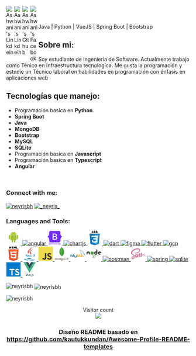 <a href="https://www.linkedin.com/in/neyris20/">
        <img align="left" alt="Ashwani's Linkdein" width="22px"
            src="https://cdn.jsdelivr.net/npm/simple-icons@v3/icons/linkedin.svg" />
    </a>
    <a href="https://twitter.com/Neyris20">
        <img align="left" alt="Ashwani's Linkdein" width="22px"
            src="https://cdn.jsdelivr.net/npm/simple-icons@v3/icons/twitter.svg" />
    </a>
    <a href="https://github.com/NeyrisBH">
        <img align="left" alt="Ashwani's Github" width="22px"
            src="https://cdn.jsdelivr.net/npm/simple-icons@v3/icons/github.svg" />
    </a>
    <a href="https://www.facebook.com/lucy1999b">
        <img align="left" alt="Ashwani's Facebook" width="22px"
            src="https://cdn.jsdelivr.net/npm/simple-icons@v3/icons/facebook.svg" />
    </a>
    <br/>
    <br/>

 Java | Python | VueJS | Spring Boot | Bootstrap

## Sobre mi:
Soy estudiante de Ingeniería de Software.
Actualmente trabajo como Ténico en Infraestructura tecnologíca.
Me gusta la programación y estudie un Técnico laboral en habilidades en programación con énfasis en aplicaciones web


## Tecnologías que manejo:
- Programación basica en **Python**.
- **Spring Boot**
- **Java**
- **MongoDB**
- **Bootstrap**
- **MySQL**
- **SQLite**
- Programación basica en **Javascript**
- Programación basica en **Typescript**
- **Angular**
<br/>

<h3 align="left">Connect with me:</h3>
<p align="left">
<a href="https://linkedin.com/in/neyrisbh" target="blank"><img align="center" src="https://raw.githubusercontent.com/rahuldkjain/github-profile-readme-generator/master/src/images/icons/Social/linked-in-alt.svg" alt="neyrisbh" height="30" width="40" /></a>
<a href="https://instagram.com/_neyris_" target="blank"><img align="center" src="https://raw.githubusercontent.com/rahuldkjain/github-profile-readme-generator/master/src/images/icons/Social/instagram.svg" alt="_neyris_" height="30" width="40" /></a>
</p>

<h3 align="left">Languages and Tools:</h3>
<p align="left"> <a href="https://developer.android.com" target="_blank" rel="noreferrer"> <img src="https://raw.githubusercontent.com/devicons/devicon/master/icons/android/android-original-wordmark.svg" alt="android" width="40" height="40"/> </a> <a href="https://angular.io" target="_blank" rel="noreferrer"> <img src="https://angular.io/assets/images/logos/angular/angular.svg" alt="angular" width="40" height="40"/> </a> <a href="https://getbootstrap.com" target="_blank" rel="noreferrer"> <img src="https://raw.githubusercontent.com/devicons/devicon/master/icons/bootstrap/bootstrap-plain-wordmark.svg" alt="bootstrap" width="40" height="40"/> </a> <a href="https://www.chartjs.org" target="_blank" rel="noreferrer"> <img src="https://www.chartjs.org/media/logo-title.svg" alt="chartjs" width="40" height="40"/> </a> <a href="https://www.w3schools.com/css/" target="_blank" rel="noreferrer"> <img src="https://raw.githubusercontent.com/devicons/devicon/master/icons/css3/css3-original-wordmark.svg" alt="css3" width="40" height="40"/> </a> <a href="https://dart.dev" target="_blank" rel="noreferrer"> <img src="https://www.vectorlogo.zone/logos/dartlang/dartlang-icon.svg" alt="dart" width="40" height="40"/> </a> <a href="https://www.figma.com/" target="_blank" rel="noreferrer"> <img src="https://www.vectorlogo.zone/logos/figma/figma-icon.svg" alt="figma" width="40" height="40"/> </a> <a href="https://flutter.dev" target="_blank" rel="noreferrer"> <img src="https://www.vectorlogo.zone/logos/flutterio/flutterio-icon.svg" alt="flutter" width="40" height="40"/> </a> <a href="https://cloud.google.com" target="_blank" rel="noreferrer"> <img src="https://www.vectorlogo.zone/logos/google_cloud/google_cloud-icon.svg" alt="gcp" width="40" height="40"/> </a> <a href="https://www.w3.org/html/" target="_blank" rel="noreferrer"> <img src="https://raw.githubusercontent.com/devicons/devicon/master/icons/html5/html5-original-wordmark.svg" alt="html5" width="40" height="40"/> </a> <a href="https://www.java.com" target="_blank" rel="noreferrer"> <img src="https://raw.githubusercontent.com/devicons/devicon/master/icons/java/java-original.svg" alt="java" width="40" height="40"/> </a> <a href="https://developer.mozilla.org/en-US/docs/Web/JavaScript" target="_blank" rel="noreferrer"> <img src="https://raw.githubusercontent.com/devicons/devicon/master/icons/javascript/javascript-original.svg" alt="javascript" width="40" height="40"/> </a> <a href="https://www.mongodb.com/" target="_blank" rel="noreferrer"> <img src="https://raw.githubusercontent.com/devicons/devicon/master/icons/mongodb/mongodb-original-wordmark.svg" alt="mongodb" width="40" height="40"/> </a> <a href="https://www.mysql.com/" target="_blank" rel="noreferrer"> <img src="https://raw.githubusercontent.com/devicons/devicon/master/icons/mysql/mysql-original-wordmark.svg" alt="mysql" width="40" height="40"/> </a> <a href="https://nodejs.org" target="_blank" rel="noreferrer"> <img src="https://raw.githubusercontent.com/devicons/devicon/master/icons/nodejs/nodejs-original-wordmark.svg" alt="nodejs" width="40" height="40"/> </a> <a href="https://postman.com" target="_blank" rel="noreferrer"> <img src="https://www.vectorlogo.zone/logos/getpostman/getpostman-icon.svg" alt="postman" width="40" height="40"/> </a> <a href="https://sass-lang.com" target="_blank" rel="noreferrer"> <img src="https://raw.githubusercontent.com/devicons/devicon/master/icons/sass/sass-original.svg" alt="sass" width="40" height="40"/> </a> <a href="https://spring.io/" target="_blank" rel="noreferrer"> <img src="https://www.vectorlogo.zone/logos/springio/springio-icon.svg" alt="spring" width="40" height="40"/> </a> <a href="https://www.sqlite.org/" target="_blank" rel="noreferrer"> <img src="https://www.vectorlogo.zone/logos/sqlite/sqlite-icon.svg" alt="sqlite" width="40" height="40"/> </a> <a href="https://www.typescriptlang.org/" target="_blank" rel="noreferrer"> <img src="https://raw.githubusercontent.com/devicons/devicon/master/icons/typescript/typescript-original.svg" alt="typescript" width="40" height="40"/> </a> <a href="https://vuejs.org/" target="_blank" rel="noreferrer"> <img src="https://raw.githubusercontent.com/devicons/devicon/master/icons/vuejs/vuejs-original-wordmark.svg" alt="vuejs" width="40" height="40"/> </a> </p>

<p><img align="left" src="https://github-readme-stats.vercel.app/api/top-langs?username=neyrisbh&show_icons=true&locale=en&layout=compact" alt="neyrisbh" /></p>

<p>&nbsp;<img align="center" src="https://github-readme-stats.vercel.app/api?username=neyrisbh&show_icons=true&locale=en" alt="neyrisbh" /></p>

<p><img align="center" src="https://github-readme-streak-stats.herokuapp.com/?user=neyrisbh&" alt="neyrisbh" /></p> 


<p align="center">
        Visitor count<br>
        <img src="https://profile-counter.glitch.me/NeyrisBH/count.svg" />
</p>


<div align="center">

### Diseño README basado en https://github.com/kautukkundan/Awesome-Profile-README-templates

</div>


